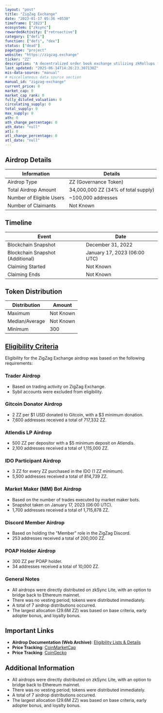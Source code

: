 ```yaml
---
layout: "post"
title: "ZigZag Exchange"
date: "2023-01-17 05:36 +0530"
timeframe: ["2023"]
ecosystem: ["zksync"]
rewardedActivity: ["retroactive"]
category: ["defi"]
function: ["defi", "dex"]
status: ["dead"]
pagetype: "project"
website: "https://zigzag.exchange"
ticker: "ZZ"
description: "A decentralized order book exchange utilizing zkRollups for fast and low-cost trading."
last_updated: "2025-06-14T14:26:23.307138Z"
mis-data-source: "manual"
# miscellaneous data source section
manual_id: "zigzag-exchange"
current_price: 0
market_cap: 0
market_cap_rank: 0
fully_diluted_valuation: 0
circulating_supply: 0
total_supply: 0
max_supply: 0
ath: 0
ath_change_percentage: 0
ath_date: "null"
atl: 0
atl_change_percentage: 0
atl_date: "null"
---
```


## Airdrop Details

| Information              | Details                             |
| ------------------------ | ----------------------------------- |
| Airdrop Type             | ZZ (Governance Token)               |
| Total Airdrop Amount     | 34,000,000 ZZ (34% of total supply) |
| Number of Eligible Users | ~100,000 addresses                  |
| Number of Claimants      | Not Known                           |

## Timeline

| Event                            | Date                         |
| -------------------------------- | ---------------------------- |
| Blockchain Snapshot              | December 31, 2022            |
| Blockchain Snapshot (Additional) | January 17, 2023 (06:00 UTC) |
| Claiming Started                 | Not Known                    |
| Claiming Ends                    | Not Known                    |

## Token Distribution

| Distribution   | Amount    |
| -------------- | --------- |
| Maximum        | Not Known |
| Median/Average | Not Known |
| Minimum        | 300       |

## [Eligibility Criteria](https://web.archive.org/web/20230304041149/https://docs.zigzag.exchange/zigzag-exchange/airdrops#eligibility-lists)

Eligibility for the ZigZag Exchange airdrop was based on the following requirements:

### Trader Airdrop
- Based on trading activity on ZigZag Exchange.
- Sybil accounts were excluded from eligibility.

### Gitcoin Donator Airdrop
- 2 ZZ per $1 USD donated to Gitcoin, with a $3 minimum donation.
- 7,600 addresses received a total of 717,332 ZZ.

### Atlendis LP Airdrop
- 500 ZZ per depositor with a $5 minimum deposit on Atlendis.
- 2,100 addresses received a total of 1,115,000 ZZ.

### IDO Participant Airdrop
- 3 ZZ for every ZZ purchased in the IDO (1 ZZ minimum).
- 5,500 addresses received a total of 814,739 ZZ.

### Market Maker (MM) Bot Airdrop
- Based on the number of trades executed by market maker bots.
- Snapshot taken on January 17, 2023 (06:00 UTC).
- 1,700 addresses received a total of 1,715,878 ZZ.

### Discord Member Airdrop
- Based on holding the "Member" role in the ZigZag Discord.
- 253 addresses received a total of 200,000 ZZ.

### POAP Holder Airdrop
- 300 ZZ per POAP holder.
- 34 addresses received a total of 10,000 ZZ.

### General Notes
- All airdrops were directly distributed on zkSync Lite, with an option to bridge back to Ethereum mainnet.
- There was no vesting period; tokens were distributed immediately.
- A total of 7 airdrop distributions occurred.
- The largest allocation (29.6M ZZ) was based on base criteria, early adopter bonus, and loyalty bonus.

## Important Links

- **Airdrop Documentation (Web Archive)**: [Eligibility Lists & Details](https://web.archive.org/web/20230304041149/https://docs.zigzag.exchange/zigzag-exchange/airdrops#eligibility-lists)
- **Price Tracking**: [CoinMarketCap](https://coinmarketcap.com/currencies/zigzag/)
- **Price Tracking**: [CoinGecko](https://web.archive.org/web/20241015083901/https://www.coingecko.com/en/coins/zigzag)

## Additional Information

- All airdrops were directly distributed on zkSync Lite, with an option to bridge back to Ethereum mainnet.
- There was no vesting period; tokens were distributed immediately.
- A total of 7 airdrop distributions occurred.
- The largest allocation (29.6M ZZ) was based on base criteria, early adopter bonus, and loyalty bonus.